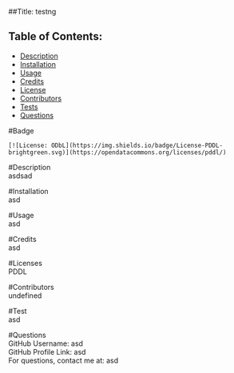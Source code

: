 ##Title: testng<br>

## Table of Contents: 
* [Description](#description) 
* [Installation](#installation)
* [Usage](#usage)
* [Credits](#credits)
* [License](#licenses)
* [Contributors](#contributors)
* [Tests](#tests)
* [Questions](#questions)

#Badge <a name="badge"></a><br>

    [![License: ODbL](https://img.shields.io/badge/License-PDDL-brightgreen.svg)](https://opendatacommons.org/licenses/pddl/)
  


#Description <a name="description"></a><br>
asdsad

#Installation <a name="installation"></a><br>
asd

#Usage <a name="usage"></a><br>
asd

#Credits <a name="credits"></a><br>
asd

#Licenses <a name="licenses"></a><br>
PDDL

#Contributors <a name="contributors"></a><br>
undefined

#Test <a name="tests"></a><br>
asd

#Questions <a name="questions"></a><br>
GitHub Username: asd<br>
GitHub Profile Link: asd<br>
For questions, contact me at: asd

